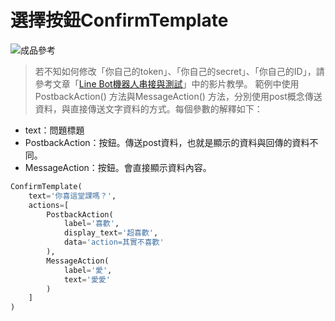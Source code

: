 # 選擇按鈕ConfirmTemplate
![成品參考](https://i.imgur.com/4jNESB4.png)
> 若不知如何修改「你自己的token」、「你自己的secret」、「你自己的ID」，請參考文章「[Line Bot機器人串接與測試](/classification/lineBot/43)」中的影片教學。
範例中使用PostbackAction() 方法與MessageAction() 方法，分別使用post概念傳送資料，與直接傳送文字資料的方式。每個參數的解釋如下：

* text：問題標題
* PostbackAction：按鈕。傳送post資料，也就是顯示的資料與回傳的資料不同。
* MessageAction：按鈕。會直接顯示資料內容。

```python
ConfirmTemplate(
    text='你喜這堂課嗎？',
    actions=[
        PostbackAction(
            label='喜歡',
            display_text='超喜歡',
            data='action=其實不喜歡'
        ),
        MessageAction(
            label='愛',
            text='愛愛'
        )
    ]
)
```
